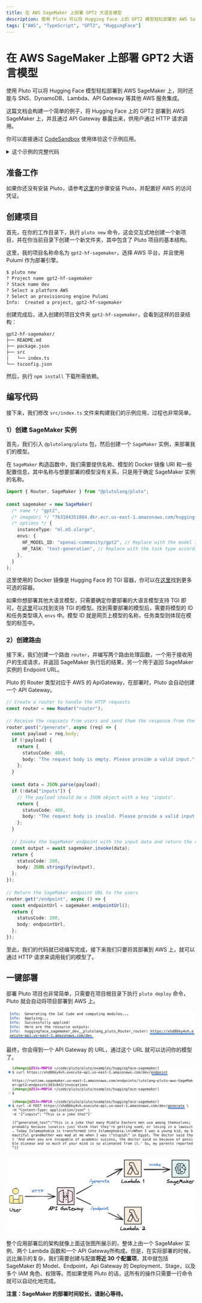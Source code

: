 ```yaml
---
title: 在 AWS SageMaker 上部署 GPT2 大语言模型
description: 使用 Pluto 可以将 Hugging Face 上的 GPT2 模型轻松部署到 AWS SageMaker 上，同时还能与 SNS、DynamoDB、Lambda、API Gateway 等其他 AWS 服务集成。
tags: ["AWS", "TypeScript", "GPT2", "HuggingFace"]
---
```


# 在 AWS SageMaker 上部署 GPT2 大语言模型

使用 Pluto 可以将 Hugging Face 模型轻松部署到 AWS SageMaker 上，同时还能与 SNS、DynamoDB、Lambda、API Gateway 等其他 AWS 服务集成。

这篇文档会构建一个简单的例子，将 Hugging Face 上的 GPT2 部署到 AWS SageMaker 上，并且通过 API Gateway 暴露出来，供用户通过 HTTP 请求调用。

你可以直接通过 [CodeSandbox](https://codesandbox.io/p/devbox/gpt2-hf-sagemaker-27h3qh) 使用体验这个示例应用。

<details><summary>这个示例的完整代码</summary>

```typescript
import { Router, SageMaker } from "@plutolang/pluto";

/**
 * Deploy the GPT2 model on AWS SageMaker using the Hugging Face Text Generation Inference (TGI)
 * container. You can find suitable containers from:
 *
 * AWS Available Deep Learning Containers Images:
 * https://github.com/aws/deep-learning-containers/blob/master/available_images.md
 *
 * HuggingFace Text Generation Inference (TGI) Containers:
 * https://github.com/aws/deep-learning-containers/releases?q=tgi+AND+gpu&expanded=true
 */
const sagemaker = new SageMaker(
  "gpt2",
  "763104351884.dkr.ecr.us-east-1.amazonaws.com/huggingface-pytorch-tgi-inference:2.1.1-tgi1.4.0-gpu-py310-cu121-ubuntu20.04",
  {
    instanceType: "ml.m5.xlarge",
    envs: {
      HF_MODEL_ID: "openai-community/gpt2",
      HF_TASK: "text-generation",
    },
  }
);

// Create a router to handle the HTTP requests
const router = new Router("router");

// Receive the requsets from users and send them the response from the SageMaker endpoint.
router.post("/generate", async (req) => {
  const payload = req.body;
  if (!payload) {
    return {
      statusCode: 400,
      body: "The request body is empty. Please provide a valid input.",
    };
  }

  const data = JSON.parse(payload);
  if (!data["inputs"]) {
    // The payload should be a JSON object with a key "inputs".
    return {
      statusCode: 400,
      body: "The request body is invalid. Please provide a valid input.",
    };
  }

  // Invoke the SageMaker endpoint with the input data and return the response to the users.
  const output = await sagemaker.invoke(data);
  return {
    statusCode: 200,
    body: JSON.stringify(output),
  };
});

// Return the SageMaker endpoint URL to the users
router.get("/endpoint", async () => {
  const endpointUrl = sagemaker.endpointUrl();
  return {
    statusCode: 200,
    body: endpointUrl,
  };
});
```

</details>

## 准备工作

如果你还没有安装 Pluto，请参考[这里](https://github.com/pluto-lang/pluto#-quick-start)的步骤安装 Pluto，并配置好 AWS 的访问凭证。

## 创建项目

首先，在你的工作目录下，执行 `pluto new` 命令，这会交互式地创建一个新项目，并在你当前目录下创建一个新文件夹，其中包含了 Pluto 项目的基本结构。

这里，我的项目名称命名为 `gpt2-hf-sagemaker`，选择 AWS 平台，并且使用 Pulumi 作为部署引擎。

```
$ pluto new
? Project name gpt2-hf-sagemaker
? Stack name dev
? Select a platform AWS
? Select an provisioning engine Pulumi
Info:  Created a project, gpt2-hf-sagemaker
```

创建完成后，进入创建的项目文件夹 `gpt2-hf-sagemaker`，会看到这样的目录结构：

```
gpt2-hf-sagemaker/
├── README.md
├── package.json
├── src
│   └── index.ts
└── tsconfig.json
```

然后，执行 `npm install` 下载所需依赖。

## 编写代码

接下来，我们修改 `src/index.ts` 文件来构建我们的示例应用，过程也非常简单。

### 1）创建 SageMaker 实例

首先，我们引入 `@plutolang/pluto` 包，然后创建一个 `SageMaker` 实例，来部署我们的模型。

在 `SageMaker` 构造函数中，我们需要提供名称、模型的 Docker 镜像 URI 和一些配置信息，其中名称与想要部署的模型没有关系，只是用于确定 SageMaker 实例的名称。

```typescript
import { Router, SageMaker } from "@plutolang/pluto";

const sagemaker = new SageMaker(
  /* name */ "gpt2",
  /* imageUri */ "763104351884.dkr.ecr.us-east-1.amazonaws.com/huggingface-pytorch-tgi-inference:2.1.1-tgi1.4.0-gpu-py310-cu121-ubuntu20.04",
  /* options */ {
    instanceType: "ml.m5.xlarge",
    envs: {
      HF_MODEL_ID: "openai-community/gpt2", // Replace with the model ID you want to deploy
      HF_TASK: "text-generation", // Replace with the task type according to the model
    },
  }
);
```

这里使用的 Docker 镜像是 Hugging Face 的 TGI 容器，你可以在[这里](https://github.com/aws/deep-learning-containers/releases?q=tgi+AND+gpu&expanded=true)找到更多可选的容器。

如果你想部署其他大语言模型，只需要确定你要部署的大语言模型支持 TGI 即可。在[这里](https://huggingface.co/models?other=text-generation-inference)可以找到支持 TGI 的模型。找到需要部署的模型后，需要将模型的 ID 和任务类型填入 `envs` 中。模型 ID 就是网页上模型的名称，任务类型则体现在模型的标签中。

### 2）创建路由

接下来，我们创建一个路由 `router`，并编写两个路由处理函数，一个用于接收用户的生成请求，并返回 SageMaker 执行后的结果，另一个用于返回 SageMaker 实例的 Endpoint URL。

Pluto 的 Router 类型对应于 AWS 的 ApiGateway，在部署时，Pluto 会自动创建一个 API Gateway。

```typescript
// Create a router to handle the HTTP requests
const router = new Router("router");

// Receive the requsets from users and send them the response from the SageMaker endpoint.
router.post("/generate", async (req) => {
  const payload = req.body;
  if (!payload) {
    return {
      statusCode: 400,
      body: "The request body is empty. Please provide a valid input.",
    };
  }

  const data = JSON.parse(payload);
  if (!data["inputs"]) {
    // The payload should be a JSON object with a key "inputs".
    return {
      statusCode: 400,
      body: "The request body is invalid. Please provide a valid input.",
    };
  }

  // Invoke the SageMaker endpoint with the input data and return the response to the users.
  const output = await sagemaker.invoke(data);
  return {
    statusCode: 200,
    body: JSON.stringify(output),
  };
});

// Return the SageMaker endpoint URL to the users
router.get("/endpoint", async () => {
  const endpointUrl = sagemaker.endpointUrl();
  return {
    statusCode: 200,
    body: endpointUrl,
  };
});
```

至此，我们的代码就已经编写完成，接下来我们只要将其部署到 AWS 上，就可以通过 HTTP 请求来调用我们的模型了。

## 一键部署

部署 Pluto 项目也非常简单，只需要在项目根目录下执行 `pluto deploy` 命令，Pluto 就会自动将项目部署到 AWS 上。

![Deployment](../../public/assets/gpt2-hf-sagemaker-deployment.png)

最终，你会得到一个 API Gateway 的 URL，通过这个 URL 就可以访问你的模型了。

![Access](../../public/assets/gpt2-hf-sagemaker-access.png)

![Architecture](../../public/assets/gpt2-hf-sagemaker-arch.png)

整个应用部署后的架构就像上面这张图所展示的，整体上由一个 SageMaker 实例、两个 Lambda 函数和一个 API Gateway所构成。但是，在实际部署的时候，远比展示的复杂，我们需要创建与配置**将近 30 个配置项**，其中就包括 SageMaker 的 Model、Endpoint，Api Gateway 的 Deployment、Stage，以及多个 IAM 角色、权限等。而如果使用 Pluto 的话，这所有的操作只需要一行命令就可以自动化地完成。

**注意：SageMaker 的部署时间较长，请耐心等待。**
